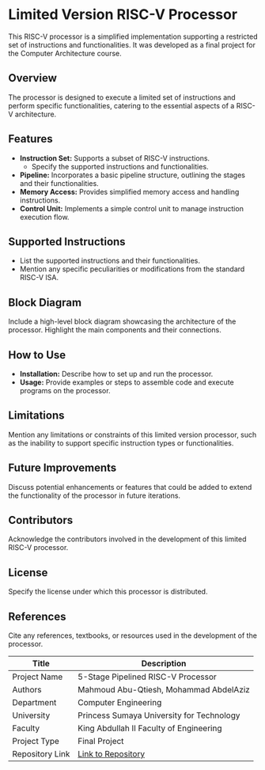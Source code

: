 # Limited Version RISC-V Processor

This RISC-V processor is a simplified implementation supporting a restricted set of instructions and functionalities. It was developed as a final project for the Computer Architecture course.

## Overview
The processor is designed to execute a limited set of instructions and perform specific functionalities, catering to the essential aspects of a RISC-V architecture.

## Features
- **Instruction Set:** Supports a subset of RISC-V instructions.
  - Specify the supported instructions and functionalities.
- **Pipeline:** Incorporates a basic pipeline structure, outlining the stages and their functionalities.
- **Memory Access:** Provides simplified memory access and handling instructions.
- **Control Unit:** Implements a simple control unit to manage instruction execution flow.

## Supported Instructions
- List the supported instructions and their functionalities.
- Mention any specific peculiarities or modifications from the standard RISC-V ISA.

## Block Diagram
Include a high-level block diagram showcasing the architecture of the processor. Highlight the main components and their connections.

## How to Use
- **Installation:** Describe how to set up and run the processor.
- **Usage:** Provide examples or steps to assemble code and execute programs on the processor.

## Limitations
Mention any limitations or constraints of this limited version processor, such as the inability to support specific instruction types or functionalities.

## Future Improvements
Discuss potential enhancements or features that could be added to extend the functionality of the processor in future iterations.

## Contributors
Acknowledge the contributors involved in the development of this limited RISC-V processor.

## License
Specify the license under which this processor is distributed.

## References
Cite any references, textbooks, or resources used in the development of the processor.

| Title                 | Description                                      |
|-----------------------|--------------------------------------------------|
| Project Name          | 5-Stage Pipelined RISC-V Processor               |
| Authors               | Mahmoud Abu-Qtiesh, Mohammad AbdelAziz            |
| Department            | Computer Engineering                             |
| University            | Princess Sumaya University for Technology         |
| Faculty               | King Abdullah II Faculty of Engineering          |
| Project Type          | Final Project                                    |
| Repository Link       | [Link to Repository](https://github.com/yourusername/yourrepository) |

